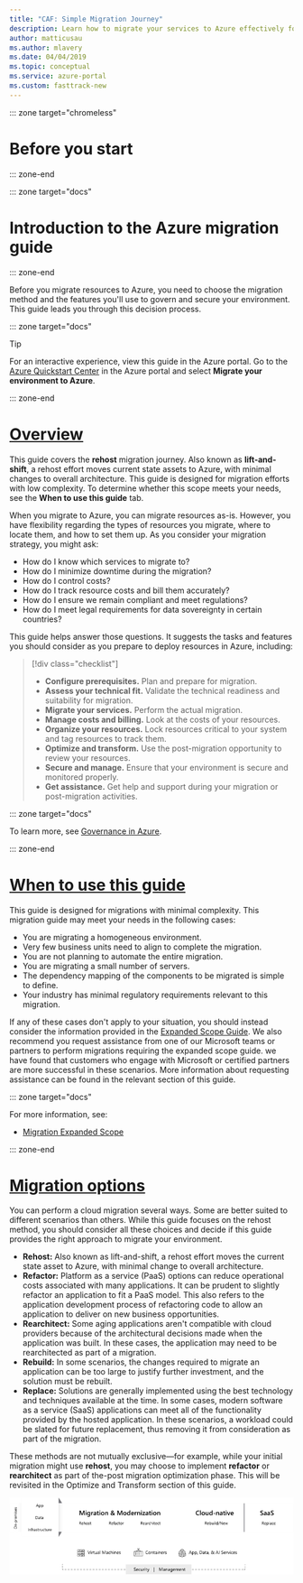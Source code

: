 ```yaml
---
title: "CAF: Simple Migration Journey"
description: Learn how to migrate your services to Azure effectively for your organization, with step-by-step guidance.
author: matticusau
ms.author: mlavery
ms.date: 04/04/2019
ms.topic: conceptual
ms.service: azure-portal
ms.custom: fasttrack-new
---
```


::: zone target="chromeless"

# Before you start

::: zone-end

::: zone target="docs"

# Introduction to the Azure migration guide

::: zone-end

Before you migrate resources to Azure, you need to choose the migration method and the features you'll use to govern and secure your environment. This guide leads you through this decision process.

::: zone target="docs"

> [!TIP]
> For an interactive experience, view this guide in the Azure portal. Go to the [Azure Quickstart Center](https://portal.azure.com/?feature.quickstart=true#blade/Microsoft_Azure_Resources/QuickstartCenterBlade) in the Azure portal and select **Migrate your environment to Azure**.

::: zone-end

# [Overview](#tab/Overview)

This guide covers the **rehost** migration journey. Also known as **lift-and-shift**, a rehost effort moves current state assets to Azure, with minimal changes to overall architecture. This guide is designed for migration efforts with low complexity. To determine whether this scope meets your needs, see the **When to use this guide** tab.

When you migrate to Azure, you can migrate resources as-is. However, you have flexibility regarding the types of resources you migrate, where to locate them, and how to set them up. As you consider your migration strategy, you might ask:

- How do I know which services to migrate to?
- How do I minimize downtime during the migration?
- How do I control costs?
- How do I track resource costs and bill them accurately?
- How do I ensure we remain compliant and meet regulations?
- How do I meet legal requirements for data sovereignty in certain countries?

This guide helps answer those questions. It suggests the tasks and features you should consider as you prepare to deploy resources in Azure, including:

> [!div class="checklist"]
>
> - **Configure prerequisites.** Plan and prepare for migration.
> - **Assess your technical fit.** Validate the technical readiness and suitability for migration.
> - **Migrate your services.** Perform the actual migration.
> - **Manage costs and billing.** Look at the costs of your resources.
> - **Organize your resources.** Lock resources critical to your system and tag resources to track them.
> - **Optimize and transform.** Use the post-migration opportunity to review your resources.
> - **Secure and manage.** Ensure that your environment is secure and monitored properly.
> - **Get assistance.** Get help and support during your migration or post-migration activities.

::: zone target="docs"

To learn more, see [Governance in Azure](/azure/security/governance-in-azure/).

::: zone-end

# [When to use this guide](#tab/WhenToUseThisGuide)

This guide is designed for migrations with minimal complexity. This migration guide may meet your needs in the following cases:

- You are migrating a homogeneous environment.
- Very few business units need to align to complete the migration.
- You are not planning to automate the entire migration.
- You are migrating a small number of servers.
- The dependency mapping of the components to be migrated is simple to define.
- Your industry has minimal regulatory requirements relevant to this migration.

If any of these cases don't apply to your situation, you should instead consider the information provided in the [Expanded Scope Guide](../expanded-scope/index.md). We also recommend you request assistance from one of our Microsoft teams or partners to perform migrations requiring the expanded scope guide. we have found that customers who engage with Microsoft or certified partners are more successful in these scenarios. More information about requesting assistance can be found in the relevant section of this guide.

::: zone target="docs"

For more information, see:

- [Migration Expanded Scope](../expanded-scope/index.md)

::: zone-end

# [Migration options](#tab/MigrationOptions)

You can perform a cloud migration several ways. Some are better suited to different scenarios than others. While this guide focuses on the rehost method, you should consider all these choices and decide if this guide provides the right approach to migrate your environment.

- **Rehost:** Also known as lift-and-shift, a rehost effort moves the current state asset to Azure, with minimal change to overall architecture.
- **Refactor:** Platform as a service (PaaS) options can reduce operational costs associated with many applications. It can be prudent to slightly refactor an application to fit a PaaS model. This also refers to the application development process of refactoring code to allow an application to deliver on new business opportunities.
- **Rearchitect:** Some aging applications aren't compatible with cloud providers because of the architectural decisions made when the application was built. In these cases, the application may need to be rearchitected as part of a migration.
- **Rebuild:** In some scenarios, the changes required to migrate an application can be too large to justify further investment, and the solution must be rebuilt.
- **Replace:** Solutions are generally implemented using the best technology and techniques available at the time. In some cases, modern software as a service (SaaS) applications can meet all of the functionality provided by the hosted application. In these scenarios, a workload could be slated for future replacement, thus removing it from consideration as part of the migration.

These methods are not mutually exclusive&mdash;for example, while your initial migration might use **rehost**, you may choose to implement **refactor** or **rearchitect** as part of the-post migration optimization phase. This will be revisited in the Optimize and Transform section of this guide.

![Infographic of the migration options](../../_images/migration/migration-options.png)
